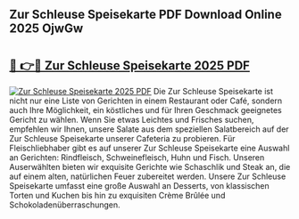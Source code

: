 ## Zur Schleuse Speisekarte PDF Download Online 2025 OjwGw

# <h2><a href="http://gc70zpp.nevu.top/?p=Zur+Schleuse+Speisekarte">🔗 👉🔴 Zur Schleuse Speisekarte 2025 PDF</a></h2>

[![Zur Schleuse Speisekarte 2025 PDF](https://i.imgur.com/dBaPXMq.png)](http://gc70zpp.nevu.top/?p=Zur+Schleuse+Speisekarte)
Die Zur Schleuse Speisekarte ist nicht nur eine Liste von Gerichten in einem Restaurant oder Café, sondern auch Ihre Möglichkeit, ein köstliches und für Ihren Geschmack geeignetes Gericht zu wählen. Wenn Sie etwas Leichtes und Frisches suchen, empfehlen wir Ihnen, unsere Salate aus dem speziellen Salatbereich auf der Zur Schleuse Speisekarte unserer Cafeteria zu probieren. Für Fleischliebhaber gibt es auf unserer Zur Schleuse Speisekarte eine Auswahl an Gerichten: Rindfleisch, Schweinefleisch, Huhn und Fisch. Unseren Auserwählten bieten wir exquisite Gerichte wie Schaschlik und Steak an, die auf einem alten, natürlichen Feuer zubereitet werden. Unsere Zur Schleuse Speisekarte umfasst eine große Auswahl an Desserts, von klassischen Torten und Kuchen bis hin zu exquisiten Crème Brûlée und Schokoladenüberraschungen.
